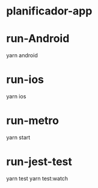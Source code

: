 # planificador-app
# run-Android
yarn android

# run-ios
yarn ios

# run-metro
yarn start

# run-jest-test
yarn test 
yarn test:watch


